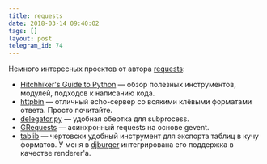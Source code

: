 ```yaml
---
title: requests
date: 2018-03-14 09:40:02
tags: []
layout: post
telegram_id: 74
---
```


Немного интересных проектов от автора [requests](https://github.com/requests/requests):

- [Hitchhiker's Guide to Python](http://docs.python-guide.org/en/latest/) — обзор полезных инструментов, модулей, подходов к написанию кода.
- [httpbin](http://httpbin.org/) — отличный echo-сервер со всякими клёвыми форматами ответа. Просто почитайте.
- [delegator.py](https://github.com/kennethreitz/delegator.py) — удобная обертка для subprocess.
- [GRequests](https://github.com/kennethreitz/grequests) — асинхронный requests на основе gevent.
- [tablib](https://github.com/kennethreitz/tablib) — чертовски удобный инструмент для экспорта таблиц в кучу форматов. У меня в [djburger](https://github.com/orsinium/djburger) интегрирована его поддержка в качестве renderer'а.

